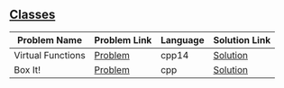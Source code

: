 ## [Classes](https://www.hackerrank.com/domains/cpp/classes)

| Problem Name      | Problem Link                                                               | Language | Solution Link                       |
|-------------------|----------------------------------------------------------------------------|----------|-------------------------------------|
| Virtual Functions | [Problem](https://www.hackerrank.com/challenges/virtual-functions/problem) | cpp14    | [Solution](./virtual-functions.cpp) |
| Box It!           | [Problem](https://www.hackerrank.com/challenges/box-it/problem)            | cpp      | [Solution](./box-it.cpp)            |

